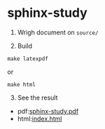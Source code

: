 # sphinx-study

1. Wrigh document on `source/`


2. Build

```
make latexpdf
```

or

```
make html
```

3. See the result

- pdf:[sphinx-study.pdf](https://sakaeda11.github.io/sphinx-study/build/latex/sphinx-study.pdf)
- html:[index.html](https://sakaeda11.github.io/sphinx-study/build/html/index.html)